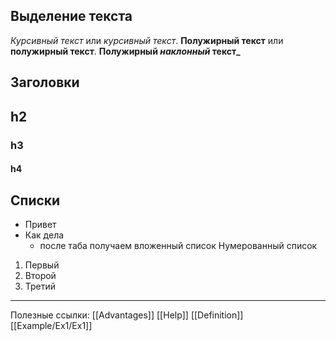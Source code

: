## Выделение текста
*Курсивный текст* или _курсивный текст_. 
**Полужирный текст** или __полужирный текст__. 
**Полужирный _наклонный_ текст_**
## Заголовки
## h2 
### h3 
#### h4
## Списки
* Привет 
* Как дела 
	* после таба получаем вложенный список
Нумерованный список
1. Первый
2. Второй
3. Третий
***
Полезные ссылки:
[[Advantages]]
[[Help]]
[[Definition]]
[[Example/Ex1/Ex1]]


